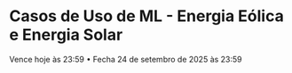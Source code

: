 # Casos de Uso de ML - Energia Eólica e Energia Solar

Vence hoje às 23:59
• Fecha 24 de setembro de 2025 às 23:59
